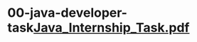 # 00-java-developer-task[Java_Internship_Task.pdf](https://github.com/agnepuisiene/00-java-developer-task/files/8195877/Java_Internship_Task.pdf)
